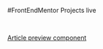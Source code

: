 #FrontEndMentor Projects live

&nbsp;

[Article preview component](/projects/article-preview-component-master/index.html)